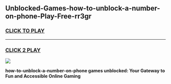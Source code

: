 
## Unblocked-Games-how-to-unblock-a-number-on-phone-Play-Free-rr3gr
<h3>
<a href="https://premium76.site?title=how-to-unblock-a-number-on-phone&ref=20M">CLICK TO PLAY</a></h3>
<hr>

<h3>
<a href="https://premium76.site?title=how-to-unblock-a-number-on-phone&ref=20M">CLICK 2 PLAY</a>
  
</h3>

<a href="https://premium76.site?title=how-to-unblock-a-number-on-phone&ref=19M"><img src="https://clearcache.store/games.png"></a>


**how-to-unblock-a-number-on-phone games unblocked: Your Gateway to Fun and Accessible Online Gaming**
